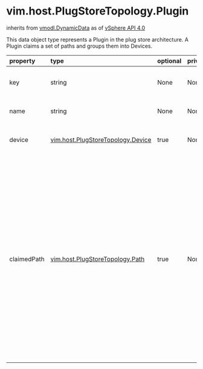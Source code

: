 vim.host.PlugStoreTopology.Plugin
=================================
inherits from [vmodl.DynamicData](docs/vmodl.DynamicData.md)
as of [vSphere API 4.0](vim.version.md#vim.version.version5)


This data object type represents a Plugin in the plug store architecture.   A Plugin claims a set of paths and groups them into Devices.

| property | type | optional | priv | desc |
|:---------|:-----|:---------|:-----|:-----|
| key | string | None | None | The identifier of the plugin. |
| name | string | None | None | The name of the plugin. |
| device | [vim.host.PlugStoreTopology.Device](vim.host.PlugStoreTopology.Device.md "vim.host.PlugStoreTopology.Device") | true | None | The set of devices formed by this plugin. |
| claimedPath | [vim.host.PlugStoreTopology.Path](vim.host.PlugStoreTopology.Path.md "vim.host.PlugStoreTopology.Path") | true | None | The set of paths claimed by this plugin.  Not every claimed path   will necessarily appear as part of a Device.  Claimed paths will   only appear under Devices if the device identifier of the path   matches up with the device identifier exposed by the Device. |


